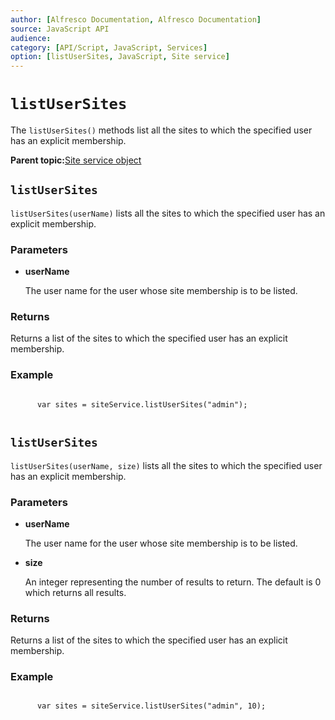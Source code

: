 ```yaml
---
author: [Alfresco Documentation, Alfresco Documentation]
source: JavaScript API
audience: 
category: [API/Script, JavaScript, Services]
option: [listUserSites, JavaScript, Site service]
---
```


# `listUserSites`

The `listUserSites()` methods list all the sites to which the specified user has an explicit membership.

**Parent topic:**[Site service object](../references/API-JS-SiteserviceObject.md)

## `listUserSites`

`listUserSites(userName)` lists all the sites to which the specified user has an explicit membership.

### Parameters

-   **userName**

    The user name for the user whose site membership is to be listed.


### Returns

Returns a list of the sites to which the specified user has an explicit membership.

### Example

```

      var sites = siteService.listUserSites("admin"); 
    
```

## `listUserSites`

`listUserSites(userName, size)` lists all the sites to which the specified user has an explicit membership.

### Parameters

-   **userName**

    The user name for the user whose site membership is to be listed.

-   **size**

    An integer representing the number of results to return. The default is 0 which returns all results.


### Returns

Returns a list of the sites to which the specified user has an explicit membership.

### Example

```

      var sites = siteService.listUserSites("admin", 10); 
    
```

